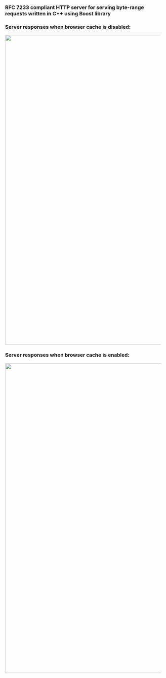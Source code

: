 ### RFC 7233 compliant HTTP server for serving byte-range requests written in C++ using Boost library

### Server responses when browser cache is disabled:

<img src="https://raw.githubusercontent.com/komesergey/cpp-http-range-fileserver/master/disable_cache.png" width="1000"/>

### Server responses when browser cache is enabled:

<img src="https://raw.githubusercontent.com/komesergey/cpp-http-range-fileserver/master/enable_cache.png" width="1000"/>
